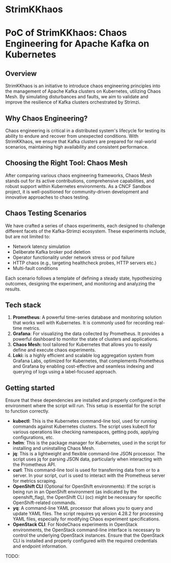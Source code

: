 # StrimKKhaos

# PoC of StrimKKhaos: Chaos Engineering for Apache Kafka on Kubernetes

## Overview

StrimKKhaos is an initiative to introduce chaos engineering principles into the management of Apache Kafka clusters on Kubernetes, utilizing Chaos Mesh. By simulating disturbances and faults, we aim to validate and improve the resilience of Kafka clusters orchestrated by Strimzi.

## Why Chaos Engineering?

Chaos engineering is critical in a distributed system's lifecycle for testing its ability to endure and recover from unexpected conditions. With StrimKKhaos, we ensure that Kafka clusters are prepared for real-world scenarios, maintaining high availability and consistent performance.

## Choosing the Right Tool: Chaos Mesh

After comparing various chaos engineering frameworks, Chaos Mesh stands out for its active contributions, comprehensive capabilities, and robust support within Kubernetes environments. As a CNCF Sandbox project, it is well-positioned for community-driven development and innovative approaches to chaos testing.

## Chaos Testing Scenarios

We have crafted a series of chaos experiments, each designed to challenge different facets of the Kafka-Strimzi ecosystem. These experiments include, but are not limited to:

- Network latency simulation
- Deliberate Kafka broker pod deletion
- Operator functionality under network stress or pod failure
- HTTP chaos (e.g., targeting healthcheck probes, HTTP servers etc.)
- Multi-fault conditions

Each scenario follows a template of defining a steady state, hypothesizing outcomes, designing the experiment, and monitoring and analyzing the results.

## Tech stack

1. **Prometheus**: A powerful time-series database and monitoring solution that works well with Kubernetes. It is commonly used for recording real-time metrics.
2. **Grafana**: For visualizing the data collected by Prometheus. It provides a powerful dashboard to monitor the state of clusters and applications.
3. **Chaos Mesh:** tool tailored for Kubernetes that allows you to easily define and execute chaos experiments.
4. **Loki:** is a highly efficient and scalable log aggregation system from Grafana Labs, optimized for Kubernetes, 
that complements Prometheus and Grafana by enabling cost-effective and seamless indexing and querying of logs using a label-focused approach.

## Getting started

Ensure that these dependencies are installed and properly configured in the environment where the script will run. 
This setup is essential for the script to function correctly.

- **kubectl**: This is the Kubernetes command-line tool, used for running commands against Kubernetes clusters. The script uses kubectl for various operations like checking namespaces, getting pods, applying configurations, etc.
- **helm**: This is the package manager for Kubernetes, used in the script for installing and uninstalling Chaos Mesh.
- **jq**: This is a lightweight and flexible command-line JSON processor. The script uses jq for parsing JSON data, particularly when interacting with the Prometheus API.
- **curl**: This command-line tool is used for transferring data from or to a server. In your script, curl is used to interact with the Prometheus server for metrics scraping.
- **OpenShift CLI** (Optional for OpenShift environments): If the script is being run in an OpenShift environment (as indicated by the openshift_flag), the OpenShift CLI (oc) might be necessary for specific OpenShift-related commands.
- **yq**: A command-line YAML processor that allows you to query and update YAML files. The script requires yq version 4.28.2 for processing YAML files, especially for modifying Chaos experiment specifications.
- **OpenStack CLI**: For NodeChaos experiments in OpenStack environments, the OpenStack command-line interface is necessary to control the underlying OpenStack instances. Ensure that the OpenStack CLI is installed and properly configured with the required credentials and endpoint information.

TODO: